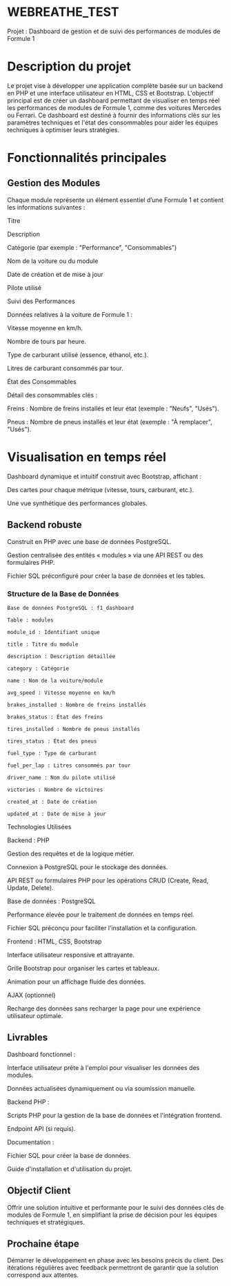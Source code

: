 # WEBREATHE_TEST
Projet : Dashboard de gestion et de suivi des performances de modules de Formule 1

# Description du projet

Le projet vise à développer une application complète basée sur un backend en PHP et une interface utilisateur en HTML, CSS et Bootstrap. L'objectif principal est de créer un dashboard permettant de visualiser en temps réel les performances de modules de Formule 1, comme des voitures Mercedes ou Ferrari. Ce dashboard est destiné à fournir des informations clés sur les paramètres techniques et l'état des consommables pour aider les équipes techniques à optimiser leurs stratégies.

# Fonctionnalités principales

## Gestion des Modules

Chaque module représente un élément essentiel d’une Formule 1 et contient les informations suivantes :

Titre

Description

Catégorie (par exemple : "Performance", "Consommables")

Nom de la voiture ou du module

Date de création et de mise à jour

Pilote utilisé

Suivi des Performances

Données relatives à la voiture de Formule 1 :

Vitesse moyenne en km/h.

Nombre de tours par heure.

Type de carburant utilisé (essence, éthanol, etc.).

Litres de carburant consommés par tour.

État des Consommables

Détail des consommables clés :

Freins : Nombre de freins installés et leur état (exemple : "Neufs", "Usés").

Pneus : Nombre de pneus installés et leur état (exemple : "À remplacer", "Usés").

# Visualisation en temps réel

Dashboard dynamique et intuitif construit avec Bootstrap, affichant :

Des cartes pour chaque métrique (vitesse, tours, carburant, etc.).

Une vue synthétique des performances globales.

## Backend robuste

Construit en PHP avec une base de données PostgreSQL.

Gestion centralisée des entités « modules » via une API REST ou des formulaires PHP.

Fichier SQL préconfiguré pour créer la base de données et les tables.

### Structure de la Base de Données

```
Base de données PostgreSQL : f1_dashboard

Table : modules

module_id : Identifiant unique

title : Titre du module

description : Description détaillée

category : Catégorie

name : Nom de la voiture/module

avg_speed : Vitesse moyenne en km/h

brakes_installed : Nombre de freins installés

brakes_status : État des freins

tires_installed : Nombre de pneus installés

tires_status : État des pneus

fuel_type : Type de carburant

fuel_per_lap : Litres consommés par tour

driver_name : Nom du pilote utilisé

victories : Nombre de victoires

created_at : Date de création

updated_at : Date de mise à jour
```

Technologies Utilisées

Backend : PHP

Gestion des requêtes et de la logique métier.

Connexion à PostgreSQL pour le stockage des données.

API REST ou formulaires PHP pour les opérations CRUD (Create, Read, Update, Delete).

Base de données : PostgreSQL

Performance élevée pour le traitement de données en temps réel.

Fichier SQL préconçu pour faciliter l'installation et la configuration.

Frontend : HTML, CSS, Bootstrap

Interface utilisateur responsive et attrayante.

Grille Bootstrap pour organiser les cartes et tableaux.

Animation pour un affichage fluide des données.

AJAX (optionnel)

Recharge des données sans recharger la page pour une expérience utilisateur optimale.

## Livrables

Dashboard fonctionnel :

Interface utilisateur prête à l'emploi pour visualiser les données des modules.

Données actualisées dynamiquement ou via soumission manuelle.

Backend PHP :

Scripts PHP pour la gestion de la base de données et l'intégration frontend.

Endpoint API (si requis).

Documentation :

Fichier SQL pour créer la base de données.

Guide d'installation et d'utilisation du projet.

## Objectif Client

Offrir une solution intuitive et performante pour le suivi des données clés de modules de Formule 1, en simplifiant la prise de décision pour les équipes techniques et stratégiques.

## Prochaine étape

Démarrer le développement en phase avec les besoins précis du client. Des itérations régulières avec feedback permettront de garantir que la solution correspond aux attentes.


